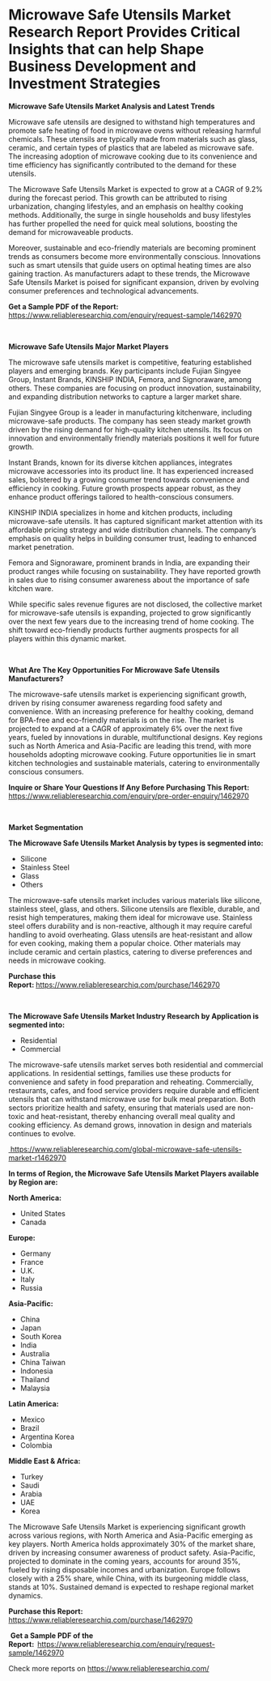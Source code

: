 <p><h1>Microwave Safe Utensils Market Research Report Provides Critical Insights that can help Shape Business Development and Investment Strategies</h1></p><p><strong>Microwave Safe Utensils Market Analysis and Latest Trends</strong></p>
<p><p>Microwave safe utensils are designed to withstand high temperatures and promote safe heating of food in microwave ovens without releasing harmful chemicals. These utensils are typically made from materials such as glass, ceramic, and certain types of plastics that are labeled as microwave safe. The increasing adoption of microwave cooking due to its convenience and time efficiency has significantly contributed to the demand for these utensils. </p><p>The Microwave Safe Utensils Market is expected to grow at a CAGR of 9.2% during the forecast period. This growth can be attributed to rising urbanization, changing lifestyles, and an emphasis on healthy cooking methods. Additionally, the surge in single households and busy lifestyles has further propelled the need for quick meal solutions, boosting the demand for microwaveable products.</p><p>Moreover, sustainable and eco-friendly materials are becoming prominent trends as consumers become more environmentally conscious. Innovations such as smart utensils that guide users on optimal heating times are also gaining traction. As manufacturers adapt to these trends, the Microwave Safe Utensils Market is poised for significant expansion, driven by evolving consumer preferences and technological advancements.</p></p>
<p><strong>Get a Sample PDF of the Report:&nbsp;</strong> <a href="https://www.reliableresearchiq.com/enquiry/request-sample/1462970?utm_campaign=1087&utm_medium=2&utm_source=Github&utm_content=ia&utm_term=07022025&utm_id=microwave-safe-utensils">https://www.reliableresearchiq.com/enquiry/request-sample/1462970</a></p>
<p>&nbsp;</p>
<p><strong>Microwave Safe Utensils Major Market Players</strong></p>
<p><p>The microwave safe utensils market is competitive, featuring established players and emerging brands. Key participants include Fujian Singyee Group, Instant Brands, KINSHIP INDIA, Femora, and Signoraware, among others. These companies are focusing on product innovation, sustainability, and expanding distribution networks to capture a larger market share.</p><p>Fujian Singyee Group is a leader in manufacturing kitchenware, including microwave-safe products. The company has seen steady market growth driven by the rising demand for high-quality kitchen utensils. Its focus on innovation and environmentally friendly materials positions it well for future growth.</p><p>Instant Brands, known for its diverse kitchen appliances, integrates microwave accessories into its product line. It has experienced increased sales, bolstered by a growing consumer trend towards convenience and efficiency in cooking. Future growth prospects appear robust, as they enhance product offerings tailored to health-conscious consumers.</p><p>KINSHIP INDIA specializes in home and kitchen products, including microwave-safe utensils. It has captured significant market attention with its affordable pricing strategy and wide distribution channels. The company’s emphasis on quality helps in building consumer trust, leading to enhanced market penetration.</p><p>Femora and Signoraware, prominent brands in India, are expanding their product ranges while focusing on sustainability. They have reported growth in sales due to rising consumer awareness about the importance of safe kitchen ware.</p><p>While specific sales revenue figures are not disclosed, the collective market for microwave-safe utensils is expanding, projected to grow significantly over the next few years due to the increasing trend of home cooking. The shift toward eco-friendly products further augments prospects for all players within this dynamic market.</p></p>
<p>&nbsp;</p>
<p><strong>What Are The Key Opportunities For Microwave Safe Utensils Manufacturers?</strong></p>
<p><p>The microwave-safe utensils market is experiencing significant growth, driven by rising consumer awareness regarding food safety and convenience. With an increasing preference for healthy cooking, demand for BPA-free and eco-friendly materials is on the rise. The market is projected to expand at a CAGR of approximately 6% over the next five years, fueled by innovations in durable, multifunctional designs. Key regions such as North America and Asia-Pacific are leading this trend, with more households adopting microwave cooking. Future opportunities lie in smart kitchen technologies and sustainable materials, catering to environmentally conscious consumers.</p></p>
<p><strong>Inquire or Share Your Questions If Any Before Purchasing This Report:</strong> <a href="https://www.reliableresearchiq.com/enquiry/pre-order-enquiry/1462970?utm_campaign=1087&utm_medium=2&utm_source=Github&utm_content=ia&utm_term=07022025&utm_id=microwave-safe-utensils">https://www.reliableresearchiq.com/enquiry/pre-order-enquiry/1462970</a></p>
<p>&nbsp;</p>
<p><strong>Market Segmentation</strong></p>
<p><strong>The Microwave Safe Utensils Market Analysis by types is segmented into:</strong></p>
<p><ul><li>Silicone</li><li>Stainless Steel</li><li>Glass</li><li>Others</li></ul></p>
<p><p>The microwave-safe utensils market includes various materials like silicone, stainless steel, glass, and others. Silicone utensils are flexible, durable, and resist high temperatures, making them ideal for microwave use. Stainless steel offers durability and is non-reactive, although it may require careful handling to avoid overheating. Glass utensils are heat-resistant and allow for even cooking, making them a popular choice. Other materials may include ceramic and certain plastics, catering to diverse preferences and needs in microwave cooking.</p></p>
<p><strong>Purchase this Report:&nbsp;</strong><a href="https://www.reliableresearchiq.com/purchase/1462970?utm_campaign=1087&utm_medium=2&utm_source=Github&utm_content=ia&utm_term=07022025&utm_id=microwave-safe-utensils">https://www.reliableresearchiq.com/purchase/1462970</a></p>
<p>&nbsp;</p>
<p><strong>The Microwave Safe Utensils Market Industry Research by Application is segmented into:</strong></p>
<p><ul><li>Residential</li><li>Commercial</li></ul></p>
<p><p>The microwave-safe utensils market serves both residential and commercial applications. In residential settings, families use these products for convenience and safety in food preparation and reheating. Commercially, restaurants, cafes, and food service providers require durable and efficient utensils that can withstand microwave use for bulk meal preparation. Both sectors prioritize health and safety, ensuring that materials used are non-toxic and heat-resistant, thereby enhancing overall meal quality and cooking efficiency. As demand grows, innovation in design and materials continues to evolve.</p></p>
<p><a href="https://www.reliableresearchiq.com/global-microwave-safe-utensils-market-r1462970?utm_campaign=1087&utm_medium=2&utm_source=Github&utm_content=ia&utm_term=07022025&utm_id=microwave-safe-utensils">&nbsp;https://www.reliableresearchiq.com/global-microwave-safe-utensils-market-r1462970</a></p>
<p><strong>In terms of Region, the Microwave Safe Utensils Market Players available by Region are:</strong></p>
<p>
    <p> <strong> North America: </strong>
        <ul>
            <li>United States</li>
            <li>Canada</li>
        </ul>
        </p> 
    <p> <strong> Europe: </strong>
        <ul>
            <li>Germany</li>
            <li>France</li>
            <li>U.K.</li>
            <li>Italy</li>
            <li>Russia</li>
        </ul>
        </p> 
    <p> <strong> Asia-Pacific: </strong>
        <ul>
            <li>China</li>
            <li>Japan</li>
            <li>South Korea</li>
            <li>India</li>
            <li>Australia</li>
            <li>China Taiwan</li>
            <li>Indonesia</li>
            <li>Thailand</li>
            <li>Malaysia</li>
        </ul>
        </p> 
    <p> <strong> Latin America: </strong>
        <ul>
            <li>Mexico</li>
            <li>Brazil</li>
            <li>Argentina Korea</li>
            <li>Colombia</li>
        </ul>
        </p> 
    <p> <strong> Middle East & Africa: </strong>
        <ul>
            <li>Turkey</li>
            <li>Saudi</li>
            <li>Arabia</li>
            <li>UAE</li>
            <li>Korea</li>
        </ul>
    </p>
    </p>
<p><p>The Microwave Safe Utensils Market is experiencing significant growth across various regions, with North America and Asia-Pacific emerging as key players. North America holds approximately 30% of the market share, driven by increasing consumer awareness of product safety. Asia-Pacific, projected to dominate in the coming years, accounts for around 35%, fueled by rising disposable incomes and urbanization. Europe follows closely with a 25% share, while China, with its burgeoning middle class, stands at 10%. Sustained demand is expected to reshape regional market dynamics.</p></p>
<p><strong>Purchase this Report: </strong><a href="https://www.reliableresearchiq.com/purchase/1462970?utm_campaign=1087&utm_medium=2&utm_source=Github&utm_content=ia&utm_term=07022025&utm_id=microwave-safe-utensils">https://www.reliableresearchiq.com/purchase/1462970</a></p>
<p>&nbsp;<strong>Get a Sample PDF of the Report:&nbsp;&nbsp;</strong><a href="https://www.reliableresearchiq.com/enquiry/request-sample/1462970?utm_campaign=1087&utm_medium=2&utm_source=Github&utm_content=ia&utm_term=07022025&utm_id=microwave-safe-utensils">https://www.reliableresearchiq.com/enquiry/request-sample/1462970</a></p>
<p><strong></strong></p>
<p>Check more reports on <a href="https://www.reliableresearchiq.com/?utm_campaign=1087&utm_medium=2&utm_source=Github&utm_content=ia&utm_term=07022025&utm_id=microwave-safe-utensils">https://www.reliableresearchiq.com/</a></p>
